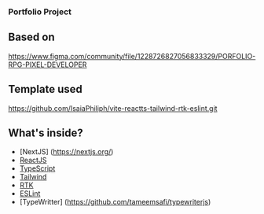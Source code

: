 ### Portfolio Project

## Based on

https://www.figma.com/community/file/1228726827056833329/PORFOLIO-RPG-PIXEL-DEVELOPER

## Template used

https://github.com/IsaiaPhiliph/vite-reactts-tailwind-rtk-eslint.git

## What's inside?

- [NextJS] (https://nextjs.org/)
- [ReactJS](https://reactjs.org)
- [TypeScript](https://www.typescriptlang.org)
- [Tailwind](https://tailwindcss.com/)
- [RTK](https://redux-toolkit.js.org/)
- [ESLint](https://eslint.org)
- [TypeWritter] (https://github.com/tameemsafi/typewriterjs)
